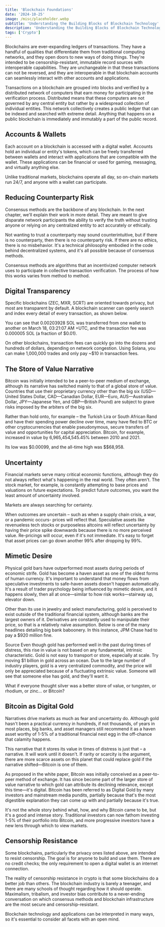 ```yaml
---
title: 'Blockchain Foundations'
date: '2024-10-25'
image: /misc/placeholder.webp
subtitle: 'Understanding the Building Blocks of Blockchain Technology'
description: 'Understanding the Building Blocks of Blockchain Technology'
tags: ['Crypto']
---
```


<style jsx>{`
 .prose a {
    text-decoration: underline;
    color: var(--color-accent);
 }
 .prose ol {
    list-style-type: decimal;
    margin-left: 2em; /* Adjust as needed for indentation */
    padding-left: 0.5em; /* Add padding if needed */
 }
 .prose ol li {
    margin-bottom: 0.5em;
    color: var(--color-text-primary);
    line-height: 1.5; /* Adjust line height for better readability */
 }
`}</style>

<div class="tldr-section">

Blockchains are ever-expanding ledgers of transactions. They have a handful of qualities that differentiate them from traditional computing networks, and they open doors to new ways of doing things. They're intended to be censorship-resistant, immutable record sources with interoperable capabilities. They are unchangeable in that these transactions can not be reversed, and they are interoperable in that blockchain accounts can seamlessly interact with other accounts and applications.

</div>

Transactions on a blockchain are grouped into blocks and verified by a distributed network of computers that earn money for participating in the verification process. Distributed means that these computers are not governed by any central entity but rather by a widespread collection of individual entities. This network collectively creates a public ledger that can be indexed and searched with extreme detail. Anything that happens on a public blockchain is immediately and immutably a part of the public record.

## Accounts & Wallets

Each account on a blockchain is accessed with a digital wallet. Accounts hold an individual or entity's tokens, which can be freely transferred between wallets and interact with applications that are compatible with the wallet. These applications can be financial or used for gaming, messaging, and virtually anything else.

Unlike traditional markets, blockchains operate all day, so on-chain markets run 24/7, and anyone with a wallet can participate.

## Reducing Counterparty Risk

Consensus methods are the backbone of any blockchain. In the next chapter, we'll explain their work in more detail. They are meant to give disparate network participants the ability to verify the truth without trusting anyone or relying on any centralized entity to act accurately or ethically.

Not wanting to trust a counterparty may sound counterintuitive, but if there is no counterparty, then there is no counterparty risk. If there are no ethics, there is no misbehavior. It's a technical philosophy embodied in the code behind decentralized systems, and it's all possible because of consensus methods.

Consensus methods are algorithms that an incentivized computer network uses to participate in collective transaction verification. The process of how this works varies from method to method.

## Digital Transparency

Specific blockchains (ZEC, MXR, SCRT) are oriented towards privacy, but most are transparent by default. A blockchain scanner can openly search and index every detail of every transaction, as shown below.

You can see that 0.00203928 SOL was transferred from one wallet to another on March 18, 03:21:07 AM +UTC, and the transaction fee was 0.000005 SOL (a fraction of $0.01).

On other blockchains, transaction fees can quickly go into the dozens and hundreds of dollars, depending on network congestion. Using Solana, you can make 1,000,000 trades and only pay ~$10 in transaction fees.

## The Store of Value Narrative

Bitcoin was initially intended to be a peer-to-peer medium of exchange, although its narrative has switched mainly to that of a global store of value. Countries that use their proprietary currency other than the big six (USD—United States Dollar, CAD—Canadian Dollar, EUR—Euro, AUS—Australian Dollar, JPY—Japanese Yen, and GBP—British Pound) are subject to grave risks imposed by the arbiters of the big six.

Rather than hold onto, for example – the Turkish Lira or South African Rand and have their spending power decline over time, many have fled to BTC or other cryptocurrencies that enable pseudonymous, secure transfers of value and opportunities for capital appreciation. Bitcoin, for example, increased in value by 6,965,454,545.45% between 2010 and 2021.

Its low was $0.00099, and the all-time high was $$68,958.

## Uncertainty

Financial markets serve many critical economic functions, although they do not always reflect what's happening in the real world. They often aren't. The stock market, for example, is constantly attempting to base prices and valuations on future expectations. To predict future outcomes, you want the least amount of uncertainty involved.

Markets are always searching for certainty.

When outcomes are uncertain – such as when a supply chain crisis, a war, or a pandemic occurs- prices will reflect that. Speculative assets like revenueless tech stocks or purposeless altcoins will reflect uncertainty by having their price spike downwards because there is no more perceived value. Re-pricings will occur, even if it's not immediate. It's easy to forget that asset prices can go down another 99% after dropping by 99%.

## Mimetic Desire

Physical gold bars have outperformed most assets during periods of economic strife. Gold has become a haven asset as one of the oldest forms of human currency. It's important to understand that money flows from speculative investments to safe-haven assets doesn't happen automatically. It's a result of trader psychology being influenced by mimetic desire, and it happens slowly, then all at once—similar to how risk works—stairway up, elevator down.

Other than its use in jewelry and select manufacturing, gold is perceived to exist outside of the traditional financial system, although banks are the largest owners of it. Derivatives are constantly used to manipulate their price, so that is a relatively naïve assumption. Below is one of the many headlines detailing big bank baboonery. In this instance, JPM Chase had to pay a $920 million fine.

Source
Even though gold has performed well in the past during times of distress, this rise in value is not based on any fundamental, intrinsic characteristic. Gold is not easy to transport or store, especially at scale. Try moving $1 billion in gold across an ocean. Due to the large number of industry players, gold is a very centralized commodity, and the price will only be appreciated because of a fluctuating extrinsic value. Someone will see that someone else has gold, and they'll want it.

What if everyone thought silver was a better store of value, or tungsten, or rhodium, or zinc… or Bitcoin?

## Bitcoin as Digital Gold

Narratives drive markets as much as fear and uncertainty do. Although gold hasn't been a practical currency in hundreds, if not thousands, of years in most places, big banks, and asset managers still recommend it as a haven asset worthy of 1-5% of a traditional financial nest egg in the off-chance that calamity happens.

This narrative that it stores its value in times of distress is just that – a narrative. It will work until it doesn't. If rarity or scarcity is the argument, there are more scarce assets on this planet that could replace gold if the narrative shifted—Bitcoin is one of them.

As proposed in the white paper, Bitcoin was initially conceived as a peer-to-peer method of exchange. It has since become part of the larger store of value narrative to which gold can attribute its declining relevance, except this time—it's digital. Bitcoin has been referred to as Digital Gold by many investors and mainstream media pundits, partially because that's the most digestible explanation they can come up with and partially because it's true.

It's not the whole story behind what, how, and why Bitcoin came to be, but it's a good and intense story. Traditional investors can now fathom investing 1-5% of their portfolio into Bitcoin, and more progressive investors have a new lens through which to view markets.

## Censorship Resistance

Some blockchains, particularly the privacy ones listed above, are intended to resist censorship. The goal is for anyone to build and use them. There are no credit checks; the only requirement to open a digital wallet is an internet connection.

The reality of censorship resistance in crypto is that some blockchains do a better job than others. The blockchain industry is barely a teenager, and there are many schools of thought regarding how it should operate. Maximalism, tribalism, and investor bias contribute to a never-ending conversation on which consensus methods and blockchain infrastructure are the most secure and censorship-resistant.

Blockchain technology and applications can be interpreted in many ways, so it's essential to consider all facets with an open mind.
